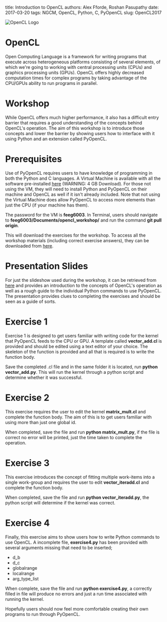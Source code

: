 title: Introduction to OpenCL
authors: Alex Fforde, Roshan Pasupathy
date: 2017-03-20
tags: NGCM, OpenCL, Python, C, PyOpenCL
slug: OpenCL2017

![OpenCL Logo]({filename}/PyOpenCL/opencl_logo.jpg)

# OpenCL #

Open Computing Language is a framework for writing programs that execute across heterogeneous platforms consisting of several elements, of which we're going to working with central processing units (CPUs) and graphics processing units (GPUs). OpenCL offers highly decreased computation times for complex programs by taking advantage of the CPU/GPUs ability to run programs in parallel.

# Workshop #

While OpenCL offers much higher performance, it also has a difficult entry barrier that requires a good understanding of the concepts behind OpenCL's operation. The aim of this workshop is to introduce those concepts and lower the barrier by showing users how to interface with it using Python and an extension called PyOpenCL. 

# Prerequisites #

Use of PyOpenCL requires users to have knowledge of programming in both the Python and C languages. A Virtual Machine is available with all the software pre-installed [here](www.southampton.ac.uk/~ngcmbits/virtualmachines) (WARNING: 4 GB Download). For those not using the VM, they will need to install Python and PyOpenCL on their machine and OpenCL as well if it isn't already included. Note that not using the Virtual Machine does allow PyOpenCL to access more elements than just the CPU (if your machine has them).

The password for the VM is **feeg6003**. In Terminal, users should navigate to **feeg6003/Documents/opencl_workshop/** and run the command **git pull origin**.

This will download the exercises for the workshop. To access all the workshop materials (including correct exercise answers), they can be downloaded from [here](https://computationalmodelling.bitbucket.io/tools/PyOpenCL).

# Presentation Slides #

For just the slideshow used during the workshop, it can be retrieved from [here]({filename}/PyOpenCL/Presentation.pptx) and provides an introduction to the concepts of OpenCL's operation as well as a rough guide to the individual Python commands to use PyOpenCL. The presentation provides clues to completing the exercises and should be seen as a guide of sorts.

# Exercise 1 #

Exercise 1 is designed to get users familiar with writing code for the kernel that PyOpenCL feeds to the CPU or GPU. A template called **vector_add.cl** is provided and should be edited using a text editor of your choice. The skeleton of the function is provided and all that is required is to write the function body.

Save the completed .cl file and in the same folder it is located, run **python vector_add.py**. This will run the kernel through a python script and determine whether it was successful.

# Exercise 2 #

This exercise requires the user to edit the kernel **matrix_mult.cl** and complete the function body. The aim of this is to get users familiar with using more than just one global id.

When completed, save the file and run **python matrix_mult.py**, if the file is correct no error will be printed, just the time taken to complete the operation.

# Exercise 3 #

This exercise introduces the concept of fitting multiple work-items into a single work-group and requires the user to edit **vector_iteradd.cl** and complete the function body.

When completed, save the file and run **python vector_iteradd.py**, the python script will determine if the kernel was correct.

# Exercise 4 #

Finally, this exercise aims to show users how to write Python commands to use OpenCL. A incomplete file, **exercise4.py** has been provided with several arguments missing that need to be inserted;

* d_b
* d_c
* globalrange
* localrange
* arg_type_list

When complete, save the file and run **python exercise4.py**, a correctly filled in file will produce no errors and just a run time associated with running the kernel.



Hopefully users should now feel more comfortable creating their own programs to run through PyOpenCL. 
